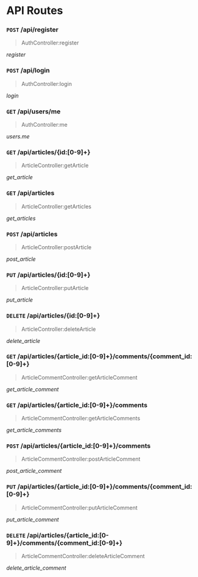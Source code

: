 # API Routes

### `POST` /api/register
> AuthController:register

_register_

### `POST` /api/login
> AuthController:login

_login_

### `GET` /api/users/me
> AuthController:me

_users.me_

### `GET` /api/articles/{id:[0-9]+}
> ArticleController:getArticle

_get_article_

### `GET` /api/articles
> ArticleController:getArticles

_get_articles_

### `POST` /api/articles
> ArticleController:postArticle

_post_article_

### `PUT` /api/articles/{id:[0-9]+}
> ArticleController:putArticle

_put_article_

### `DELETE` /api/articles/{id:[0-9]+}
> ArticleController:deleteArticle

_delete_article_

### `GET` /api/articles/{article_id:[0-9]+}/comments/{comment_id:[0-9]+}
> ArticleCommentController:getArticleComment

_get_article_comment_

### `GET` /api/articles/{article_id:[0-9]+}/comments
> ArticleCommentController:getArticleComments

_get_article_comments_

### `POST` /api/articles/{article_id:[0-9]+}/comments
> ArticleCommentController:postArticleComment

_post_article_comment_

### `PUT` /api/articles/{article_id:[0-9]+}/comments/{comment_id:[0-9]+}
> ArticleCommentController:putArticleComment

_put_article_comment_

### `DELETE` /api/articles/{article_id:[0-9]+}/comments/{comment_id:[0-9]+}
> ArticleCommentController:deleteArticleComment

_delete_article_comment_

